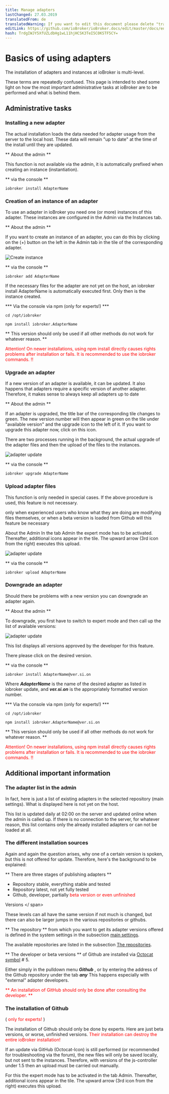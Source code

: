 ```yaml
---
title: Manage adapters
lastChanged: 27.03.2019
translatedFrom: de
translatedWarning: If you want to edit this document please delete "translatedFrom" field, elsewise this document will be translated automatically again
editLink: https://github.com/ioBroker/ioBroker.docs/edit/master/docs/en/tutorial/adapter.md
hash: TrdgIWJY5XfUZLdbHg1wL11hjHCSK3TeI5C0KSTF5CY=
---
```

# Basics of using adapters
The installation of adapters and instances at ioBroker is multi-level.

These terms are repeatedly confused. This page is intended to shed some light on how the most important administrative tasks at ioBroker are to be performed and what is behind them.

## Administrative tasks
### Installing a new adapter
The actual installation loads the data needed for adapter usage from the server to the local host. These data will remain "up to date" at the time of the install until they are updated.

** About the admin **

This function is not available via the admin, it is automatically prefixed when creating an instance (instantiation).

** via the console **

``iobroker install AdapterName``

### Creation of an instance of an adapter
To use an adapter in ioBroker you need one (or more) instances of this adapter. These instances are configured in the Admin via the Instances tab.

** About the admin **

If you want to create an instance of an adapter, you can do this by clicking on the (+) button on the left in the Admin tab in the tile of the corresponding adapter.

![Create instance](../../de/tutorial/media/Instance_new.gif)

** via the console **

``iobroker add AdapterName``

If the necessary files for the adapter are not yet on the host, an iobroker install AdapterName is automatically executed first. Only then is the instance created.

*** Via the console via npm (only for experts!) ***

``cd /opt/iobroker``

``npm install iobroker.AdapterName``

** This version should only be used if all other methods do not work for whatever reason. **

<span style="color:red">Attention! On newer installations, using npm install directly causes rights problems after installation or fails. It is recommended to use the iobroker commands. !!</span>

### Upgrade an adapter
If a new version of an adapter is available, it can be updated. It also happens that adapters require a specific version of another adapter. Therefore, it makes sense to always keep all adapters up to date

** About the admin **

If an adapter is upgraded, the title bar of the corresponding tile changes to green. The new version number will then appear in green on the tile under "available version" and the upgrade icon to the left of it. If you want to upgrade this adapter now, click on this icon.

There are two processes running in the background, the actual upgrade of the adapter files and then the upload of the files to the instances.

![adapter update](../../de/tutorial/media/Adapter_upgrade.gif)

** via the console **

``iobroker upgrade AdapterName``

### Upload adapter files
This function is only needed in special cases. If the above procedure is used, this feature is not necessary.

only when experienced users who know what they are doing are modifying files themselves, or when a beta version is loaded from Github will this feature be necessary

About the Admin In the tab Admin the expert mode has to be activated. Thereafter, additional icons appear in the tile. The upward arrow (3rd icon from the right) executes this upload.

![adapter update](../../de/tutorial/media/Adapter_upload.gif)

** via the console **

``iobroker upload AdapterName``

### Downgrade an adapter
Should there be problems with a new version you can downgrade an adapter again.

** About the admin **

To downgrade, you first have to switch to expert mode and then call up the list of available versions:

![adapter update](../../de/tutorial/media/Adapter_downgrade.gif)

This list displays all versions approved by the developer for this feature.

There please click on the desired version.

** via the console **

``iobroker install AdapterName@ver.si.on``

Where ***AdapterName*** is the name of the desired adapter as listed in iobroker update, and ***ver.si.on*** is the appropriately formatted version number.

*** Via the console via npm (only for experts!) ***

``cd /opt/iobroker``

``npm install iobroker.AdapterName@ver.si.on``

** This version should only be used if all other methods do not work for whatever reason. **

<span style="color:red">Attention! On newer installations, using npm install directly causes rights problems after installation or fails. It is recommended to use the iobroker commands. !!</span>

## Additional important information
### The adapter list in the admin
In fact, here is just a list of existing adapters in the selected repository (main settings). What is displayed here is not yet on the host.

This list is updated daily at 02:00 on the server and updated online when the admin is called up. If there is no connection to the server, for whatever reason, this list contains only the already installed adapters or can not be loaded at all.

### The different installation sources
Again and again the question arises, why one of a certain version is spoken, but this is not offered for update. Therefore, here's the background to be explained:

** There are three stages of publishing adapters **

* Repository stable, everything stable and tested
* Repository latest, not yet fully tested
* Github, developer, partially <span style="color:red">beta version or even unfinished</span>

Versions </ span>

These levels can all have the same version if not much is changed, but there can also be larger jumps in the various repositories or githubs.

** The repository ** from which you want to get its adapter versions offered is defined in the system settings in the subsection [main settings](../admin/settings.md#Haupteinstellungen).

The available repositories are listed in the subsection [The repositories](../admin/settings.md#Verwahrungsorte).

** The developer or beta versions ** of Github are installed via [Octocat symbol](../admin/adapter.md#die-icons-im-einzelnen) # 5.

Either simply in the pulldown menu ***Github*** , or by entering the address of the Github repository under the tab ***any*** This happens especially with "external" adapter developers.

<span style="color:red">** An installation of GitHub should only be done after consulting the developer. **</span>

### The installation of Github
( <span style="color: red">only for experts!</span> )

The installation of Github should only be done by experts. Here are just beta versions, or worse, unfinished versions. <span style="color:red">Their installation can destroy the entire ioBroker installation!</span>

If an update via GitHub (Octocat-Icon) is still performed (or recommended for troubleshooting via the forum), the new files will only be saved locally, but not sent to the instances. Therefore, with versions of the js-controller under 1.5 then an upload must be carried out manually.

For this the expert mode has to be activated in the tab Admin. Thereafter, additional icons appear in the tile. The upward arrow (3rd icon from the right) executes this upload.
